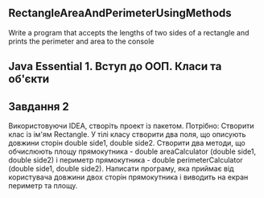 ## RectangleAreaAndPerimeterUsingMethods
Write a program that accepts the lengths of two sides of a rectangle and prints the perimeter and area to the console
## Java Essential 1. Вступ до ООП. Класи та об'єкти

## Завдання 2
Використовуючи IDEA, створіть проект із пакетом. Потрібно: Створити клас із ім'ям Rectangle. У тілі класу створити два поля, що описують довжини сторін double side1, double side2. Створити два методи, що обчислюють площу прямокутника - double areaCalculator (double side1, double side2) і периметр прямокутника - double perimeterCalculator (double side1, double side2). Написати програму, яка приймає від користувача довжини двох сторін прямокутника і виводить на екран периметр та площу.
